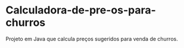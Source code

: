 # Calculadora-de-pre-os-para-churros
Projeto em Java que calcula preços sugeridos para venda de churros.
